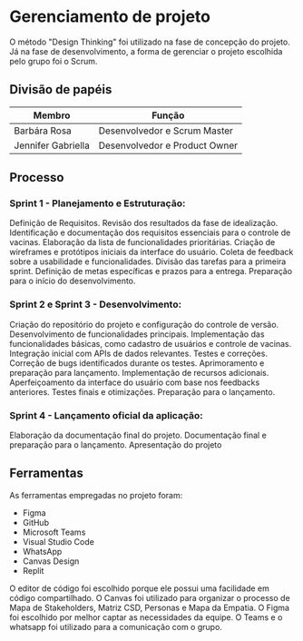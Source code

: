# Gerenciamento de projeto

O método "Design Thinking" foi utilizado na fase de concepção do projeto. Já na fase de desenvolvimento, a forma de gerenciar o projeto escolhida pelo grupo foi o Scrum.

## Divisão de papéis

| Membro   | Função   |
| -------- | -------- |
| Barbára Rosa | Desenvolvedor e Scrum Master |
| Jennifer Gabriella | Desenvolvedor e Product Owner |

## Processo


### Sprint 1 - Planejamento e Estruturação:

Definição de Requisitos.
Revisão dos resultados da fase de idealização.
Identificação e documentação dos requisitos essenciais para o controle de vacinas.
Elaboração da lista de funcionalidades prioritárias.
Criação de wireframes e protótipos iniciais da interface do usuário.
Coleta de feedback sobre a usabilidade e funcionalidades.
Divisão das tarefas para a primeira sprint.
Definição de metas específicas e prazos para a entrega.
Preparação para o início do desenvolvimento.

### Sprint 2 e Sprint 3 - Desenvolvimento:

Criação do repositório do projeto e configuração do controle de versão.
Desenvolvimento de funcionalidades principais.
Implementação das funcionalidades básicas, como cadastro de usuários e controle de vacinas.
Integração inicial com APIs de dados relevantes.
Testes e correções.
Correção de bugs identificados durante os testes.
Aprimoramento e preparação para lançamento.
Implementação de recursos adicionais.
Aperfeiçoamento da interface do usuário com base nos feedbacks anteriores.
Testes finais e otimizações.
Preparação para o lançamento.

### Sprint 4 - Lançamento oficial da aplicação:

Elaboração da documentação final do projeto.
Documentação final e preparação para o lançamento.
Apresentação do projeto

## Ferramentas

As ferramentas empregadas no projeto foram:

- Figma
- GitHub
- Microsoft Teams
- Visual Studio Code
- WhatsApp
- Canvas Design
- Replit

O editor de código foi escolhido porque ele possui uma facilidade em código compartilhado. 
O Canvas foi utilizado para organizar o processo de Mapa de Stakeholders, Matriz CSD, Personas e Mapa da Empatia.
O Figma foi escolhido por melhor captar as necessidades da equipe.
O Teams e o whatsapp foi utilizado para a comunicação com o grupo.

